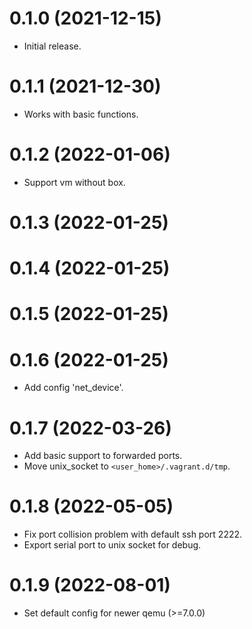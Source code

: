 # 0.1.0 (2021-12-15)

* Initial release.

# 0.1.1 (2021-12-30)

* Works with basic functions.

# 0.1.2 (2022-01-06)

* Support vm without box.

# 0.1.3 (2022-01-25)
# 0.1.4 (2022-01-25)
# 0.1.5 (2022-01-25)
# 0.1.6 (2022-01-25)

* Add config 'net_device'.

# 0.1.7 (2022-03-26)

* Add basic support to forwarded ports.
* Move unix_socket to `<user_home>/.vagrant.d/tmp`.

# 0.1.8 (2022-05-05)

* Fix port collision problem with default ssh port 2222.
* Export serial port to unix socket for debug.

# 0.1.9 (2022-08-01)

* Set default config for newer qemu (>=7.0.0)

